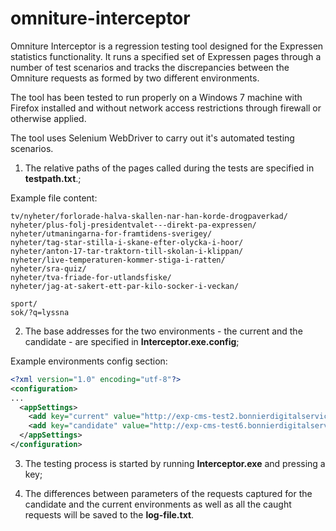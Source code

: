 # omniture-interceptor
Omniture Interceptor is a regression testing tool designed for the Expressen statistics functionality.
It runs a specified set of Expressen pages through a number of test scenarios and tracks the discrepancies between the  Omniture requests as formed by two different environments. 

The tool has been tested to run properly on a Windows 7 machine with Firefox installed and without network access restrictions through firewall or otherwise applied.

The tool uses Selenium WebDriver to carry out it's automated testing scenarios.

1) The relative paths of the pages called during the tests are specified in **testpath.txt**.;

Example file content:

```
tv/nyheter/forlorade-halva-skallen-nar-han-korde-drogpaverkad/
nyheter/plus-folj-presidentvalet---direkt-pa-expressen/
nyheter/utmaningarna-for-framtidens-sverigey/
nyheter/tag-star-stilla-i-skane-efter-olycka-i-hoor/
nyheter/anton-17-tar-traktorn-till-skolan-i-klippan/
nyheter/live-temperaturen-kommer-stiga-i-ratten/
nyheter/sra-quiz/
nyheter/tva-friade-for-utlandsfiske/
nyheter/jag-at-sakert-ett-par-kilo-socker-i-veckan/

sport/
sok/?q=lyssna
```

2) The base addresses for the two environments - the current and the candidate - are specified in **Interceptor.exe.config**;

Example environments config section:

```xml
<?xml version="1.0" encoding="utf-8"?>
<configuration>
...
  <appSettings>
    <add key="current" value="http://exp-cms-test2.bonnierdigitalservices.se/"/>
    <add key="candidate" value="http://exp-cms-test6.bonnierdigitalservices.se/"/>
  </appSettings>
</configuration> 
```

3) The testing process is started by running **Interceptor.exe** and pressing a key; 

4) The differences between parameters of the requests captured for the candidate and the current environments as well as all the caught requests will be saved to the **log-file.txt**. 
